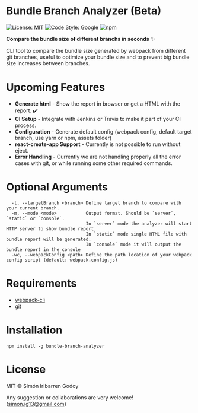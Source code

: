 # Bundle Branch Analyzer (Beta)

[![License: MIT](https://img.shields.io/badge/License-MIT-blue.svg)](https://opensource.org/licenses/MIT) [![Code Style: Google](https://img.shields.io/badge/code%20style-google-blueviolet.svg)](https://github.com/google/gts)
[![npm](https://img.shields.io/npm/v/bundle-branch-analyzer.svg?maxAge=2592000)](https://www.npmjs.com/package/bundle-branch-analyzer)

**Compare the bundle size of different branchs in seconds** ✨

CLI tool to compare the bundle size generated by webpack from different git branches, useful to optimize your bundle size and to prevent big bundle size increases between branches.


# Upcoming Features

* **Generate html** - Show the report in browser or get a HTML with the report. ✔️
* **CI Setup** - Integrate with Jenkins or Travis to make it part of your CI process.
* **Configuration** - Generate default config (webpack config, default target branch, use yarn or npm, assets folder)
* **react-create-app Support** - Currently is not possible to run without eject.
* **Error Handling** - Currently we are not handling properly all the error cases with git, or while running some other required commands.


# Optional Arguments

```
  -t, --targetBranch <branch> Define target branch to compare with your current branch.
  -m, --mode <mode>           Output format. Should be `server`, `static` or `console`.
                              In `server` mode the analyzer will start HTTP server to show bundle report.
                              In `static` mode single HTML file with bundle report will be generated.
                              In `console` mode it will output the bundle report in the console
  -wc, --webpackConfig <path> Define the path location of your webpack config script (default: webpack.config.js)
```


# Requirements
- [webpack-cli](https://github.com/webpack/webpack-cli)
- [git](https://git-scm.com/)


# Installation
```shell
npm install -g bundle-branch-analyzer
```

# License

MIT © Simón Iribarren Godoy

Any suggestion or collaborations are very welcome! (simon.ig13@gmail.com)